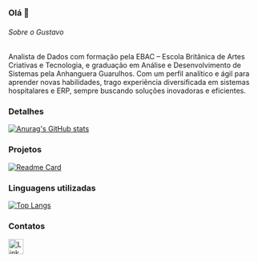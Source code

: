 ### Olá 👋

###### Sobre o Gustavo
Analista de Dados com formação pela EBAC – Escola Britânica de Artes Criativas e Tecnologia, e graduação em Análise e Desenvolvimento de Sistemas pela Anhanguera Guarulhos. Com um perfil analítico e ágil para aprender novas habilidades, trago experiência diversificada em sistemas hospitalares e ERP, sempre buscando soluções inovadoras e eficientes.


### Detalhes

[![Anurag's GitHub stats](https://github-readme-stats.vercel.app/api?username=gustavofloli&show_icons=true&theme=dark)](https://github.com/anuraghazra/github-readme-stats)

### Projetos

[![Readme Card](https://github-readme-stats.vercel.app/api/pin/?username=gustavofloli&repo=gustavofloli.github.io&theme=dark)](https://github.com/anuraghazra/github-readme-stats)


### Linguagens utilizadas

[![Top Langs](https://github-readme-stats.vercel.app/api/top-langs/?username=gustavofloli&layout=compact)](https://github.com/anuraghazra/github-readme-stats)

### Contatos

[<img src='https://img.shields.io/badge/LinkedIn-0077B5?style=for-the-badge&logo=linkedin&logoColor=white' alt='Linkedin' height='30'>](https://www.linkedin.com/in/gustavofloliveira/)
